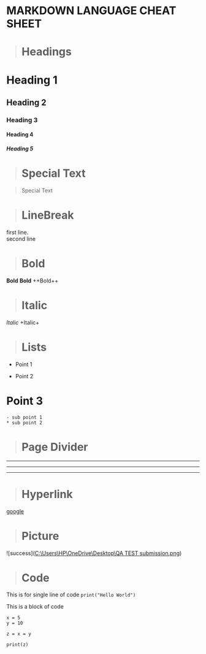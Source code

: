 # MARKDOWN LANGUAGE CHEAT SHEET



> # Headings

# Heading 1
## Heading 2
### Heading 3
#### Heading 4
##### Heading 5



> # Special Text

> Special Text


> # LineBreak

first line.\
second line


> # Bold

**Bold**
__Bold__
++Bold++

> # Italic

*Italic*
+Italic+

> # Lists

- Point 1
* Point 2
# Point 3
	- sub point 1
	* sub point 2


> # Page Divider

---
___
***


> # Hyperlink

[google](https://www.google.com)


> # Picture

![success]([C:\Users\HP\OneDrive\Desktop\QA TEST submission.png](https://cdn.pixabay.com/photo/2015/04/23/22/00/tree-736885_960_720.jpg))


> # Code

This is for single line of code `print("Hello World")`

This is a block of code 
```
x = 5
y = 10

z = x = y

print(z)

```
 
